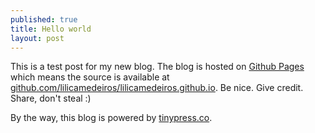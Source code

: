 ```yaml
---
published: true
title: Hello world
layout: post
---
```

This is a test post for my new blog. The blog is hosted on [Github Pages](http://pages.github.com/) which means the source is available at [github.com/lilicamedeiros/lilicamedeiros.github.io](http://github.com/lilicamedeiros/lilicamedeiros.github.io). Be nice. Give credit. Share, don't steal :)

By the way, this blog is powered by [tinypress.co](https://tinypress.co).